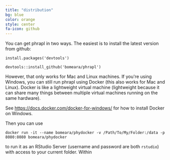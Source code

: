 ```yaml
---
title: "distribution"
bg: blue
color: orange
style: center
fa-icon: github
---
```


You can get phrapl in two ways. The easiest is to install the latest version from github:

`install.packages('devtools')`

`devtools::install_github('bomeara/phrapl')`

However, that only works for Mac and Linux machines. If you're using Windows, you can still run phrapl using Docker (this also works for Mac and Linux). Docker is like a lightweight virtual machine (lightweight because it can share many things between multiple virtual machines running on the same hardware).

See https://docs.docker.com/docker-for-windows/ for how to install Docker on Windows.

Then you can use

`docker run -it --name bomeara/phydocker -v /Path/To/My/Folder:/data -p 8080:8080 bomeara/phydocker`

to run it as an RStudio Server (username and password are both `rstudio`) with access to your current folder. Within 
